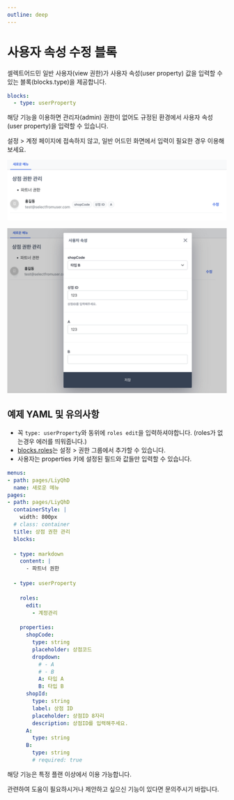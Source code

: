 ```yaml
---
outline: deep
---
```


# 사용자 속성 수정 블록

셀렉트어드민 일반 사용자(view 권한)가 사용자 속성(user property) 값을 입력할 수 있는 블록(blocks.type)을 제공합니다.

```yaml
blocks:
  - type: userProperty
``` 

해당 기능을 이용하면 관리자(admin) 권한이 없어도 규정된 환경에서 사용자 속성(user property)을 입력할 수 있습니다.

설정 > 계정 페이지에 접속하지 않고, 일반 어드민 화면에서 입력이 필요한 경우 이용해보세요.

![](./image/type-user-property.png)

![](./image/type-user-property2.png)

## 예제 YAML 및 유의사항

- 꼭 `type: userProperty`와 동위에 `roles edit`을 입력하셔야합니다. (roles가 없는경우 에러를 띄워줍니다.)
- [blocks.roles](/reference#blocks-roles)는 설정 > 권한 그룹에서 추가할 수 있습니다.
- 사용자는 properties 키에 설정된 필드와 값들만 입력할 수 있습니다.

```yaml
menus:
- path: pages/LiyQhD
  name: 새로운 메뉴
pages:
- path: pages/LiyQhD
  containerStyle: |
    width: 800px
  # class: container
  title: 상점 권한 관리
  blocks:

  - type: markdown
    content: |
      - 파트너 권한
  
  - type: userProperty

    roles:
      edit: 
        - 계정관리
    
    properties:
      shopCode:
        type: string
        placeholder: 상점코드
        dropdown:
          # - A
          # - B
          A: 타입 A
          B: 타입 B
      shopId:
        type: string
        label: 상점 ID
        placeholder: 상점ID 8자리
        description: 상점ID를 입력해주세요.
      A:
        type: string
      B:
        type: string
        # required: true
```

해당 기능은 특정 플랜 이상에서 이용 가능합니다.

관련하여 도움이 필요하시거나 제안하고 싶으신 기능이 있다면 문의주시기 바랍니다.
